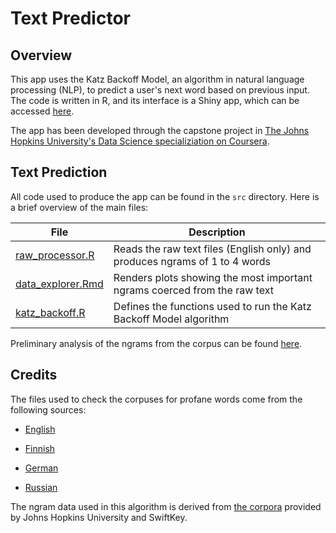 # Text Predictor

## Overview

This app uses the Katz Backoff Model, an algorithm in natural language processing (NLP), to predict a user's next word based on previous input. The code is written in R, and its interface is a Shiny app, which can be accessed [here](https://vmprotani.shinyapps.io/text_predictor).

The app has been developed through the capstone project in [The Johns Hopkins University's Data Science specializiation on Coursera](https://www.coursera.org/specializations/jhu-data-science).

## Text Prediction

All code used to produce the app can be found in the `src` directory. Here is a brief overview of the main files:

File | Description
--- | ---
[raw_processor.R](https://github.com/vmprotani/text_predictor/blob/master/src/raw_processor.R) | Reads the raw text files (English only) and produces ngrams of 1 to 4 words
[data_explorer.Rmd](https://github.com/vmprotani/text_predictor/blob/master/src/data_explorer.Rmd) | Renders plots showing the most important ngrams coerced from the raw text
[katz_backoff.R](https://github.com/vmprotani/text_predictor/blob/master/src/katz_backoff.R) | Defines the functions used to run the Katz Backoff Model algorithm

Preliminary analysis of the ngrams from the corpus can be found [here](https://vmprotani.github.io/text_predictor/).

## Credits

The files used to check the corpuses for profane words come from the following sources:

* [English](https://github.com/LDNOOBW/List-of-Dirty-Naughty-Obscene-and-Otherwise-Bad-Words/blob/master/en)

* [Finnish](https://github.com/LDNOOBW/List-of-Dirty-Naughty-Obscene-and-Otherwise-Bad-Words/blob/master/fi)

* [German](https://github.com/LDNOOBW/List-of-Dirty-Naughty-Obscene-and-Otherwise-Bad-Words/blob/master/de)

* [Russian](https://github.com/LDNOOBW/List-of-Dirty-Naughty-Obscene-and-Otherwise-Bad-Words/blob/master/ru)

The ngram data used in this algorithm is derived from [the corpora](https://d396qusza40orc.cloudfront.net/dsscapstone/dataset/Coursera-SwiftKey.zip) provided by Johns Hopkins University and SwiftKey.
